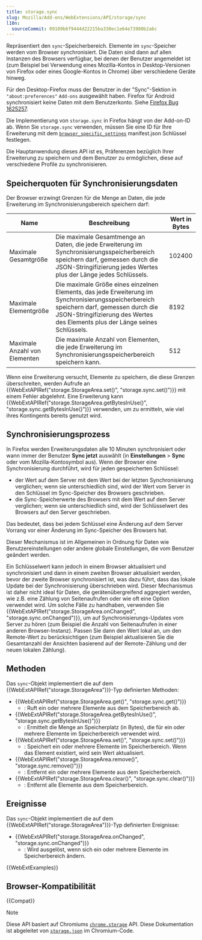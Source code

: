```yaml
---
title: storage.sync
slug: Mozilla/Add-ons/WebExtensions/API/storage/sync
l10n:
  sourceCommit: 09109b6f9444d22215ba330ec1e64e73980b2a6c
---
```


Repräsentiert den `sync`-Speicherbereich. Elemente im `sync`-Speicher werden vom Browser synchronisiert. Die Daten sind dann auf allen Instanzen des Browsers verfügbar, bei denen der Benutzer angemeldet ist (zum Beispiel bei Verwendung eines Mozilla-Kontos in Desktop-Versionen von Firefox oder eines Google-Kontos in Chrome) über verschiedene Geräte hinweg.

Für den Desktop-Firefox muss der Benutzer in der "Sync"-Sektion in `"about:preferences"` `Add-ons` ausgewählt haben. Firefox für Android synchronisiert keine Daten mit dem Benutzerkonto. Siehe [Firefox Bug 1625257](https://bugzil.la/1625257).

Die Implementierung von `storage.sync` in Firefox hängt von der Add-on-ID ab. Wenn Sie `storage.sync` verwenden, müssen Sie eine ID für Ihre Erweiterung mit dem [`browser_specific_settings`](/de/docs/Mozilla/Add-ons/WebExtensions/manifest.json/browser_specific_settings) manifest.json Schlüssel festlegen.

Die Hauptanwendung dieses API ist es, Präferenzen bezüglich Ihrer Erweiterung zu speichern und dem Benutzer zu ermöglichen, diese auf verschiedene Profile zu synchronisieren.

## Speicherquoten für Synchronisierungsdaten

Der Browser erzwingt Grenzen für die Menge an Daten, die jede Erweiterung im Synchronisierungsbereich speichern darf:

<table class="standard-table">
  <thead>
    <tr>
      <th scope="col">Name</th>
      <th scope="col">Beschreibung</th>
      <th scope="col">Wert in Bytes</th>
    </tr>
  </thead>
  <tbody>
    <tr>
      <td>Maximale Gesamtgröße</td>
      <td>
        Die maximale Gesamtmenge an Daten, die jede Erweiterung im
        Synchronisierungsspeicherbereich speichern darf, gemessen durch die JSON-Stringifizierung
        jedes Wertes plus der Länge jedes Schlüssels.
      </td>
      <td>102400</td>
    </tr>
    <tr>
      <td>Maximale Elementgröße</td>
      <td>
        Die maximale Größe eines einzelnen Elements, das jede Erweiterung im
        Synchronisierungsspeicherbereich speichern darf, gemessen durch die JSON-Stringifizierung
        des Wertes des Elements plus der Länge seines Schlüssels.
      </td>
      <td>8192</td>
    </tr>
    <tr>
      <td>Maximale Anzahl von Elementen</td>
      <td>
        Die maximale Anzahl von Elementen, die jede Erweiterung im
        Synchronisierungsspeicherbereich speichern kann.
      </td>
      <td><p>512</p></td>
    </tr>
  </tbody>
</table>

Wenn eine Erweiterung versucht, Elemente zu speichern, die diese Grenzen überschreiten, werden Aufrufe an {{WebExtAPIRef("storage.StorageArea.set()", "storage.sync.set()")}} mit einem Fehler abgelehnt. Eine Erweiterung kann {{WebExtAPIRef("storage.StorageArea.getBytesInUse()", "storage.sync.getBytesInUse()")}} verwenden, um zu ermitteln, wie viel ihres Kontingents bereits genutzt wird.

## Synchronisierungsprozess

In Firefox werden Erweiterungsdaten alle 10 Minuten synchronisiert oder wann immer der Benutzer **Sync jetzt** auswählt (in **Einstellungen** > **Sync** oder vom Mozilla-Kontosymbol aus). Wenn der Browser eine Synchronisierung durchführt, wird für jeden gespeicherten Schlüssel:

- der Wert auf dem Server mit dem Wert bei der letzten Synchronisierung verglichen; wenn sie unterschiedlich sind, wird der Wert vom Server in den Schlüssel im Sync-Speicher des Browsers geschrieben.
- die Sync-Speicherwerte des Browsers mit dem Wert auf dem Server verglichen; wenn sie unterschiedlich sind, wird der Schlüsselwert des Browsers auf den Server geschrieben.

Das bedeutet, dass bei jedem Schlüssel eine Änderung auf dem Server Vorrang vor einer Änderung im Sync-Speicher des Browsers hat.

Dieser Mechanismus ist im Allgemeinen in Ordnung für Daten wie Benutzereinstellungen oder andere globale Einstellungen, die vom Benutzer geändert werden.

Ein Schlüsselwert kann jedoch in einem Browser aktualisiert und synchronisiert und dann in einem zweiten Browser aktualisiert werden, bevor der zweite Browser synchronisiert ist, was dazu führt, dass das lokale Update bei der Synchronisierung überschrieben wird. Dieser Mechanismus ist daher nicht ideal für Daten, die gerätenübergreifend aggregiert werden, wie z.B. eine Zählung von Seitenaufrufen oder wie oft eine Option verwendet wird. Um solche Fälle zu handhaben, verwenden Sie {{WebExtAPIRef("storage.StorageArea.onChanged", "storage.sync.onChanged")}}, um auf Synchronisierungs-Updates vom Server zu hören (zum Beispiel die Anzahl von Seitenaufrufen in einer anderen Browser-Instanz). Passen Sie dann den Wert lokal an, um den Remote-Wert zu berücksichtigen (zum Beispiel aktualisieren Sie die Gesamtanzahl der Ansichten basierend auf der Remote-Zählung und der neuen lokalen Zählung).

## Methoden

Das `sync`-Objekt implementiert die auf dem {{WebExtAPIRef("storage.StorageArea")}}-Typ definierten Methoden:

- {{WebExtAPIRef("storage.StorageArea.get()", "storage.sync.get()")}}
  - : Ruft ein oder mehrere Elemente aus dem Speicherbereich ab.
- {{WebExtAPIRef("storage.StorageArea.getBytesInUse()", "storage.sync.getBytesInUse()")}}
  - : Ermittelt die Menge an Speicherplatz (in Bytes), die für ein oder mehrere Elemente im Speicherbereich verwendet wird.
- {{WebExtAPIRef("storage.StorageArea.set()", "storage.sync.set()")}}
  - : Speichert ein oder mehrere Elemente im Speicherbereich. Wenn das Element existiert, wird sein Wert aktualisiert.
- {{WebExtAPIRef("storage.StorageArea.remove()", "storage.sync.remove()")}}
  - : Entfernt ein oder mehrere Elemente aus dem Speicherbereich.
- {{WebExtAPIRef("storage.StorageArea.clear()", "storage.sync.clear()")}}
  - : Entfernt alle Elemente aus dem Speicherbereich.

## Ereignisse

Das `sync`-Objekt implementiert die auf dem {{WebExtAPIRef("storage.StorageArea")}}-Typ definierten Ereignisse:

- {{WebExtAPIRef("storage.StorageArea.onChanged", "storage.sync.onChanged")}}
  - : Wird ausgelöst, wenn sich ein oder mehrere Elemente im Speicherbereich ändern.

{{WebExtExamples}}

## Browser-Kompatibilität

{{Compat}}

> [!NOTE]
> Diese API basiert auf Chromiums [`chrome.storage`](https://developer.chrome.com/docs/extensions/reference/api/storage#property-sync) API. Diese Dokumentation ist abgeleitet von [`storage.json`](https://chromium.googlesource.com/chromium/src/+/master/extensions/common/api/storage.json) im Chromium-Code.

<!--
// Copyright 2015 The Chromium Authors. All rights reserved.
//
// Redistribution and use in source and binary forms, with or without
// modification, are permitted provided that the following conditions are
// met:
//
//    * Redistributions of source code must retain the above copyright
// notice, this list of conditions and the following disclaimer.
//    * Redistributions in binary form must reproduce the above
// copyright notice, this list of conditions and the following disclaimer
// in the documentation and/or other materials provided with the
// distribution.
//    * Neither the name of Google Inc. nor the names of its
// contributors may be used to endorse or promote products derived from
// this software without specific prior written permission.
//
// THIS SOFTWARE IS PROVIDED BY THE COPYRIGHT HOLDERS AND CONTRIBUTORS
// "AS IS" AND ANY EXPRESS OR IMPLIED WARRANTIES, INCLUDING, BUT NOT
// LIMITED TO, THE IMPLIED WARRANTIES OF MERCHANTABILITY AND FITNESS FOR
// A PARTICULAR PURPOSE ARE DISCLAIMED. IN NO EVENT SHALL THE COPYRIGHT
// OWNER OR CONTRIBUTORS BE LIABLE FOR ANY DIRECT, INDIRECT, INCIDENTAL,
// SPECIAL, EXEMPLARY, OR CONSEQUENTIAL DAMAGES (INCLUDING, BUT NOT
// LIMITED TO, PROCUREMENT OF SUBSTITUTE GOODS OR SERVICES; LOSS OF USE,
// DATA, OR PROFITS; OR BUSINESS INTERRUPTION) HOWEVER CAUSED AND ON ANY
// THEORY OF LIABILITY, WHETHER IN CONTRACT, STRICT LIABILITY, OR TORT
// (INCLUDING NEGLIGENCE OR OTHERWISE) ARISING IN ANY WAY OUT OF THE USE
// OF THIS SOFTWARE, EVEN IF ADVISED OF THE POSSIBILITY OF SUCH DAMAGE.
-->
